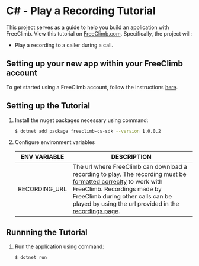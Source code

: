 # C# - Play a Recording Tutorial

This project serves as a guide to help you build an application with FreeClimb. View this tutorial on [FreeClimb.com](https://docs.freeclimb.com/docs/play-a-recording#section-c). Specifically, the project will:

- Play a recording to a caller during a call.

## Setting up your new app within your FreeClimb account

To get started using a FreeClimb account, follow the instructions [here](https://docs.freeclimb.com/docs/getting-started-with-freeclimb).

## Setting up the Tutorial

1. Install the nuget packages necessary using command:

   ```bash
   $ dotnet add package freeclimb-cs-sdk --version 1.0.0.2
   ```

2. Configure environment variables

   | ENV VARIABLE            | DESCRIPTION                                                                                                                                                                             |
   | ----------------------- | --------------------------------------------------------------------------------------------------------------------------------------------------------------------------------------- |
   | RECORDING_URL | The  url where FreeClimb can download a recording to play. The recording must be [formatted correclty](https://docs.freeclimb.com/reference/interactive-voice-response-ivr#play) to work with FreeClimb. Recordings made by FreeClimb during other calls can be played by using the url provided in the [recordings page](https://www.freeclimb.com/dashboard/portal/recordings). |

## Runnning the Tutorial

1. Run the application using command:

   ```bash
   $ dotnet run
   ```
